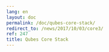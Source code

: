 ```yaml
---
lang: en
layout: doc
permalink: /doc/qubes-core-stack/
redirect_to: /news/2017/10/03/core3/
ref: 247
title: Qubes Core Stack
---
```

